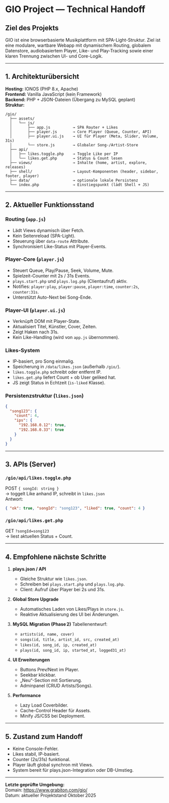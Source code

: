 
# GIO Project — Technical Handoff

## Ziel des Projekts
GIO ist eine browserbasierte Musikplattform mit SPA-Light-Struktur. Ziel ist eine modulare, wartbare Webapp mit dynamischem Routing, globalem Datenstore, audiobasiertem Player, Like- und Play-Tracking sowie einer klaren Trennung zwischen UI- und Core-Logik.

---

## 1. Architekturübersicht
**Hosting:** IONOS (PHP 8.x, Apache)  
**Frontend:** Vanilla JavaScript (kein Framework)  
**Backend:** PHP + JSON-Dateien (Übergang zu MySQL geplant)  
**Struktur:**  
```
/gio/
  ├── assets/
  │   └── js/
  │       ├── app.js          → SPA Router + Likes
  │       ├── player.js       → Core Player (Queue, Counter, API)
  │       ├── player.ui.js    → UI für Player (Meta, Slider, Volume, 31s)
  │       └── store.js        → Globaler Song-/Artist-Store
  ├── api/
  │   ├── likes.toggle.php    → Toggle Like per IP
  │   └── likes.get.php       → Status & Count lesen
  ├── views/                  → Inhalte (home, artist, explore, releases)
  ├── shell/                  → Layout-Komponenten (header, sidebar, footer, player)
  ├── data/                   → optionale lokale Persistenz
  └── index.php               → Einstiegspunkt (lädt Shell + JS)
```

---

## 2. Aktueller Funktionsstand

### Routing (`app.js`)
- Lädt Views dynamisch über Fetch.
- Kein Seitenreload (SPA-Light).
- Steuerung über `data-route` Attribute.
- Synchronisiert Like-Status mit Player-Events.

### Player-Core (`player.js`)
- Steuert Queue, Play/Pause, Seek, Volume, Mute.
- Spielzeit-Counter mit 2s / 31s Events.
- `plays.start.php` und `plays.log.php` (Clientaufruf) aktiv.
- Notifies: `player:play`, `player:pause`, `player:time`, `counter:2s`, `counter:31s`.
- Unterstützt Auto-Next bei Song-Ende.

### Player-UI (`player.ui.js`)
- Verknüpft DOM mit Player-State.
- Aktualisiert Titel, Künstler, Cover, Zeiten.
- Zeigt Haken nach 31s.
- Kein Like-Handling (wird von `app.js` übernommen).

### Likes-System
- IP-basiert, pro Song einmalig.
- Speicherung in `/data/likes.json` (außerhalb `/gio/`).
- `likes.toggle.php` schreibt oder entfernt IP.
- `likes.get.php` liefert Count + ob User geliked hat.
- JS zeigt Status in Echtzeit (`is-liked` Klasse).

### Persistenzstruktur (`likes.json`)
```json
{
  "song123": {
    "count": 4,
    "ips": {
      "192.168.0.12": true,
      "192.168.0.33": true
    }
  }
}
```

---

## 3. APIs (Server)

### `/gio/api/likes.toggle.php`
POST `{ songId: string }`  
→ toggelt Like anhand IP, schreibt in `likes.json`  
Antwort:
```json
{ "ok": true, "songId": "song123", "liked": true, "count": 4 }
```

### `/gio/api/likes.get.php`
GET `?songId=song123`  
→ liest aktuellen Status + Count.

---

## 4. Empfohlene nächste Schritte
1. **plays.json / API**
   - Gleiche Struktur wie `likes.json`.
   - Schreiben bei `plays.start.php` und `plays.log.php`.
   - Client: Aufruf über Player bei 2s und 31s.

2. **Global Store Upgrade**
   - Automatisches Laden von Likes/Plays in `store.js`.
   - Reaktive Aktualisierung des UI bei Änderungen.

3. **MySQL Migration (Phase 2)**
   Tabellenentwurf:
   - `artists(id, name, cover)`
   - `songs(id, title, artist_id, src, created_at)`
   - `likes(id, song_id, ip, created_at)`
   - `plays(id, song_id, ip, started_at, logged31_at)`

4. **UI Erweiterungen**
   - Buttons Prev/Next im Player.
   - Seekbar klickbar.
   - „Neu“-Section mit Sortierung.
   - Adminpanel (CRUD Artists/Songs).

5. **Performance**
   - Lazy Load Coverbilder.
   - Cache-Control Header für Assets.
   - Minify JS/CSS bei Deployment.

---

## 5. Zustand zum Handoff
- Keine Console-Fehler.  
- Likes stabil, IP-basiert.  
- Counter (2s/31s) funktional.  
- Player läuft global synchron mit Views.  
- System bereit für plays.json-Integration oder DB-Umstieg.

---

**Letzte geprüfte Umgebung:**  
Domain: https://www.grabiton.com/gio/  
Datum: aktueller Projektstand Oktober 2025
